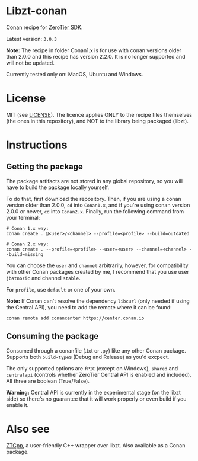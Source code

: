# Libzt-conan
[Conan](https://conan.io/) recipe for [ZeroTier SDK](https://github.com/zerotier/libzt).

Latest version: `3.0.3`

**Note:** The recipe in folder Conan1.x is for use with conan versions older than 2.0.0 and this recipe has version 2.2.0.
It is no longer supported and will not be updated.

Currently tested only on: MacOS, Ubuntu and Windows.

# License
MIT (see [LICENSE](https://github.com/jbatnozic/libzt-conan/blob/master/LICENSE)).
The licence applies ONLY to the recipe files themselves (the ones in this repository), and NOT to the library being packaged (libzt).

# Instructions

## Getting the package
The package artifacts are not stored in any global repository, so you will have to build the package locally yourself.

To do that, first download the repository. Then, if you are using a conan version older than 2.0.0, `cd` into `Conan1.x`,
and if you're using conan version 2.0.0 or newer, `cd` into `Conan2.x`. Finally, run the following command from your terminal:

```
# Conan 1.x way:
conan create . @<user>/<channel> --profile=<profile> --build=outdated

# Conan 2.x way:
conan create . --profile=<profile> --user=<user> --channel=<channel> --build=missing
```

You can choose the `user` and `channel` arbitrarily, however, for compatibility with other Conan packages created by 
me, I recommend that you use user `jbatnozic` and channel `stable`.

For `profile`, use `default` or one of your own. 

**Note:** If Conan can't resolve the dependency `libcurl` (only needed if using the Central API), you need to add the remote where it can be found:
```
conan remote add conancenter https://center.conan.io
```

## Consuming the package
Consumed through a conanfile (.txt or .py) like any other Conan package. Supports both `build-type`s (Debug and Release) as you'd excpect.

The only supported options are `fPIC` (except on Windows), `shared` and `centralapi` (controls whether ZeroTier Central API is
enabled and included). All three are boolean (True/False).

**Warning:** Central API is currently in the experimental stage (on the libzt side) so there's no guarantee that it will work properly or even build if you enable it.

# Also see
[ZTCpp](https://github.com/jbatnozic/ztcpp), a user-friendly C++ wrapper over libzt. Also available as a Conan package.
